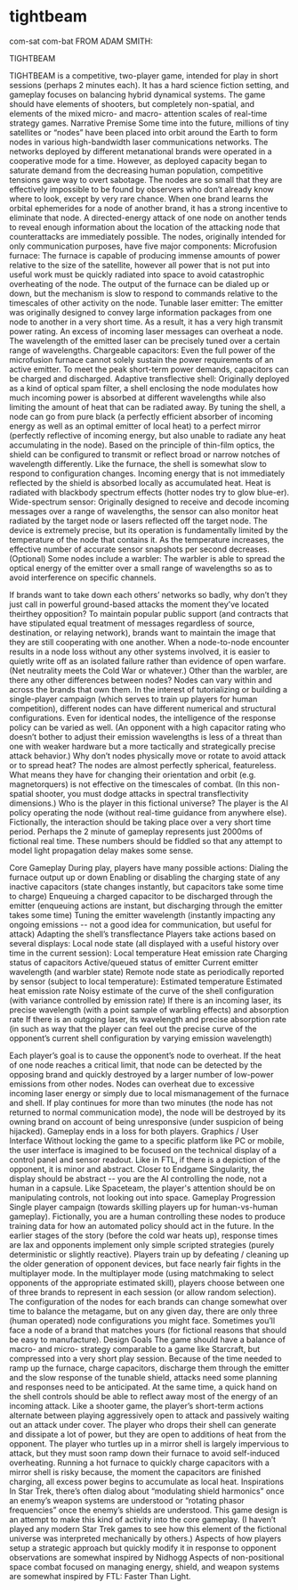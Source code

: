 # tightbeam
com-sat com-bat
FROM ADAM SMITH:

TIGHTBEAM

TIGHTBEAM is a competitive, two-player game, intended for play in short sessions (perhaps 2 minutes each). It has a hard science fiction setting, and gameplay focuses on balancing hybrid dynamical systems. The game should have elements of shooters, but completely non-spatial, and elements of the mixed micro- and macro- attention scales of real-time strategy games.
Narrative Premise
Some time into the future, millions of tiny satellites or “nodes” have been placed into orbit around the Earth to form nodes in various high-bandwidth laser communications networks. The networks deployed by different metanational brands were operated in a cooperative mode for a time. However, as deployed capacity began to saturate demand from the decreasing human population, competitive tensions gave way to overt sabotage. The nodes are so small that they are effectively impossible to be found by observers who don’t already know where to look, except by very rare chance. When one brand learns the orbital ephemerides for a node of another brand, it has a strong incentive to eliminate that node. A directed-energy attack of one node on another tends to reveal enough information about the location of the attacking node that counterattacks are immediately possible.
The nodes, originally intended for only communication purposes, have five major components:
Microfusion furnace: The furnace is capable of producing immense amounts of power relative to the size of the satellite, however all power that is not put into useful work must be quickly radiated into space to avoid catastrophic overheating of the node. The output of the furnace can be dialed up or down, but the mechanism is slow to respond to commands relative to the timescales of other activity on the node.
Tunable laser emitter: The emitter was originally designed to convey large information packages from one node to another in a very short time. As a result, it has a very high transmit power rating. An excess of incoming laser messages can overheat a node. The wavelength of the emitted laser can be precisely tuned over a certain range of wavelengths.
Chargeable capacitors: Even the full power of the microfusion furnace cannot solely sustain the power requirements of an active emitter. To meet the peak short-term power demands, capacitors can be charged and discharged.
Adaptive transflective shell: Originally deployed as a kind of optical spam filter, a shell enclosing the node modulates how much incoming power is absorbed at different wavelengths while also limiting the amount of heat that can be radiated away. By tuning the shell, a node can go from pure black (a perfectly efficient absorber of incoming energy as well as an optimal emitter of local heat) to a perfect mirror (perfectly reflective of incoming energy, but also unable to radiate any heat accumulating in the node). Based on the principle of thin-film optics, the shield can be configured to transmit or reflect broad or narrow notches of wavelength differently. Like the furnace, the shell is somewhat slow to respond to configuration changes. Incoming energy that is not immediately reflected by the shield is absorbed locally as accumulated heat. Heat is radiated with blackbody spectrum effects (hotter nodes try to glow blue-er).
Wide-spectrum sensor: Originally designed to receive and decode incoming messages over a range of wavelengths, the sensor can also monitor heat radiated by the target node or lasers reflected off the target node. The device is extremely precise, but its operation is fundamentally limited by the temperature of the node that contains it. As the temperature increases, the effective number of accurate sensor snapshots per second decreases.
(Optional) Some nodes include a warbler: The warbler is able to spread the optical energy of the emitter over a small range of wavelengths so as to avoid interference on specific channels.

If brands want to take down each others’ networks so badly, why don’t they just call in powerful ground-based attacks the moment they’ve located theirthey opposition? To maintain popular public support (and contracts that have stipulated equal treatment of messages regardless of source, destination, or relaying network), brands want to maintain the image that they are still cooperating with one another. When a node-to-node encounter results in a node loss without any other systems involved, it is easier to quietly write off as an isolated failure rather than evidence of open warfare. (Net neutrality meets the Cold War or whatever.)
Other than the warbler, are there any other differences between nodes? Nodes can vary within and across the brands that own them. In the interest of tutorializing or building a single-player campaign (which serves to train up players for human competition), different nodes can have different numerical and structural configurations. Even for identical nodes, the intelligence of the response policy can be varied as well. (An opponent with a high capacitor rating who doesn’t bother to adjust their emission wavelengths is less of a threat than one with weaker hardware but a more tactically and strategically precise attack behavior.)
Why don’t nodes physically move or rotate to avoid attack or to spread heat? The nodes are almost perfectly spherical, featureless. What means they have for changing their orientation and orbit (e.g. magnetorquers) is not effective on the timescales of combat. (In this non-spatial shooter, you must dodge attacks in spectral transflectivity dimensions.)
Who is the player in this fictional universe? The player is the AI policy operating the node (without real-time guidance from anywhere else). Fictionally, the interaction should be taking place over a very short time period. Perhaps the 2 minute of gameplay represents just 2000ms of fictional real time. These numbers should be fiddled so that any attempt to model light propagation delay makes some sense.

Core Gameplay
During play, players have many possible actions:
Dialing the furnace output up or down
Enabling or disabling the charging state of any inactive capacitors (state changes instantly, but capacitors take some time to charge)
Enqueuing a charged capacitor to be discharged through the emitter (enqueuing actions are instant, but discharging through the emitter takes some time)
Tuning the emitter wavelength (instantly impacting any ongoing emissions -- not a good idea for communication, but useful for attack)
Adapting the shell’s transflectance
Players take actions based on several displays:
Local node state (all displayed with a useful history over time in the current session):
Local temperature
Heat emission rate
Charging status of capacitors
Active/queued status of emitter
Current emitter wavelength (and warbler state)
Remote node state as periodically reported by sensor (subject to local temperature):
Estimated temperature
Estimated heat emission rate
Noisy estimate of the curve of the shell configuration (with variance controlled by emission rate)
If there is an incoming laser, its precise wavelength (with a point sample of warbling effects) and absorption rate
If there is an outgoing laser, its wavelength and precise absorption rate (in such as way that the player can feel out the precise curve of the opponent’s current shell configuration by varying emission wavelength)

Each player’s goal is to cause the opponent’s node to overheat. If the heat of one node reaches a critical limit, that node can be detected by the opposing brand and quickly destroyed by a larger number of low-power emissions from other nodes. Nodes can overheat due to excessive incoming laser energy or simply due to local mismanagement of the furnace and shell. If play continues for more than two minutes (the node has not returned to normal communication mode), the node will be destroyed by its owning brand on account of being unresponsive (under suspicion of being hijacked). Gameplay ends in a loss for both players.
Graphics / User Interface
Without locking the game to a specific platform like PC or mobile, the user interface is imagined to be focused on the technical display of a control panel and sensor readout. Like in FTL, if there is a depiction of the opponent, it is minor and abstract. Closer to Endgame Singularity, the display should be abstract -- you are the AI controlling the node, not a human in a capsule. Like Spaceteam, the player's attention should be on manipulating controls, not looking out into space.
Gameplay Progression
Single player campaign (towards skilling players up for human-vs-human gameplay). Fictionally, you are a human controlling these nodes to produce training data for how an automated policy should act in the future. In the earlier stages of the story (before the cold war heats up), response times are lax and opponents implement only simple scripted strategies (purely deterministic or slightly reactive). Players train up by defeating / cleaning up the older generation of opponent devices, but face nearly fair fights in the multiplayer mode.
In the multiplayer mode (using matchmaking to select opponents of the appropriate estimated skill), players choose between one of three brands to represent in each session (or allow random selection). The configuration of the nodes for each brands can change somewhat over time to balance the metagame, but on any given day, there are only three (human operated) node configurations you might face. Sometimes you’ll face a node of a brand that matches yours (for fictional reasons that should be easy to manufacture).
Design Goals
The game should have a balance of macro- and micro- strategy comparable to a game like Starcraft, but compressed into a very short play session. Because of the time needed to ramp up the furnace, charge capacitors, discharge them through the emitter and the slow response of the tunable shield, attacks need some planning and responses need to be anticipated. At the same time, a quick hand on the shell controls should be able to reflect away most of the energy of an incoming attack.
Like a shooter game, the player’s short-term actions alternate between playing aggressively open to attack and passively waiting out an attack under cover. The player who drops their shell can generate and dissipate a lot of power, but they are open to additions of heat from the opponent. The player who turtles up in a mirror shell is largely impervious to attack, but they must soon ramp down their furnace to avoid self-induced overheating. Running a hot furnace to quickly charge capacitors with a mirror shell is risky because, the moment the capacitors are finished charging, all excess power begins to accumulate as local heat.
Inspirations
In Star Trek, there’s often dialog about “modulating shield harmonics” once an enemy’s weapon systems are understood or “rotating phasor frequencies” once the enemy’s shields are understood. This game design is an attempt to make this kind of activity into the core gameplay. (I haven’t played any modern Star Trek games to see how this element of the fictional universe was interpreted mechanically by others.)
Aspects of how players setup a strategic approach but quickly modify it in response to opponent observations are somewhat inspired by Nidhogg
Aspects of non-positional space combat focused on managing energy, shield, and weapon systems are somewhat inspired by FTL: Faster Than Light.


